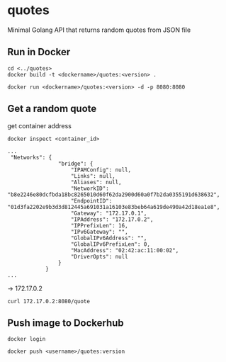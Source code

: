 # quotes

Minimal Golang API that returns random quotes from JSON file

## Run in Docker

```
cd <../quotes>
docker build -t <dockername>/quotes:<version> .

docker run <dockername>/quotes:<version> -d -p 8080:8080
```

## Get a random quote

get container address

```
docker inspect <container_id>
```

```
...
 "Networks": {
                "bridge": {
                    "IPAMConfig": null,
                    "Links": null,
                    "Aliases": null,
                    "NetworkID": "b8e2246e80dcfbda18bc8265010d60f62da2900d60a0f7b2da0355191d638632",
                    "EndpointID": "01d3fa2202e9b3d3d812445a691031a16103e83beb64a619de490a42d18ea1e8",
                    "Gateway": "172.17.0.1",
                    "IPAddress": "172.17.0.2",
                    "IPPrefixLen": 16,
                    "IPv6Gateway": "",
                    "GlobalIPv6Address": "",
                    "GlobalIPv6PrefixLen": 0,
                    "MacAddress": "02:42:ac:11:00:02",
                    "DriverOpts": null
                }
            }
...
```

-> 172.17.0.2

```
curl 172.17.0.2:8080/quote
```

## Push image to Dockerhub

```
docker login

docker push <username>/quotes:version
```